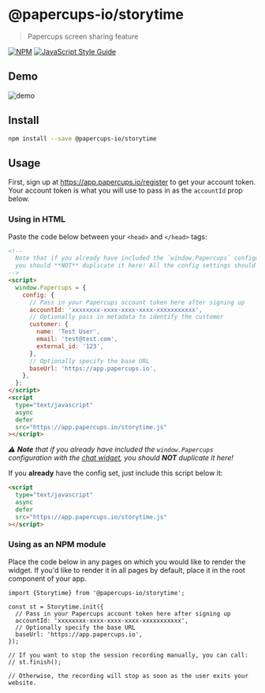 # @papercups-io/storytime

> Papercups screen sharing feature

[![NPM](https://img.shields.io/npm/v/@papercups-io/storytime.svg)](https://www.npmjs.com/package/@papercups-io/storytime) [![JavaScript Style Guide](https://img.shields.io/badge/code_style-standard-brightgreen.svg)](https://standardjs.com)

## Demo

![demo](https://user-images.githubusercontent.com/5264279/96898977-56c27d00-145e-11eb-907b-ca8db13a0fa0.gif)

## Install

```bash
npm install --save @papercups-io/storytime
```

## Usage

First, sign up at https://app.papercups.io/register to get your account token. Your account token is what you will use to pass in as the `accountId` prop below.

### Using in HTML

Paste the code below between your `<head>` and `</head>` tags:

```html
<!-- 
  Note that if you already have included the `window.Papercups` configuration with the chat widget, 
  you should **NOT** duplicate it here! All the config settings should be the same for now.
-->
<script>
  window.Papercups = {
    config: {
      // Pass in your Papercups account token here after signing up
      accountId: 'xxxxxxxx-xxxx-xxxx-xxxx-xxxxxxxxxxx',
      // Optionally pass in metadata to identify the customer
      customer: {
        name: 'Test User',
        email: 'test@test.com',
        external_id: '123',
      },
      // Optionally specify the base URL
      baseUrl: 'https://app.papercups.io',
    },
  };
</script>
<script
  type="text/javascript"
  async
  defer
  src="https://app.papercups.io/storytime.js"
></script>
```

_:warning: **Note** that if you already have included the `window.Papercups` configuration with the [chat widget](https://github.com/papercups-io/chat-widget#using-in-html), you should **NOT** duplicate it here!_

If you **already** have the config set, just include this script below it:

```html
<script
  type="text/javascript"
  async
  defer
  src="https://app.papercups.io/storytime.js"
></script>
```

### Using as an NPM module

Place the code below in any pages on which you would like to render the widget. If you'd like to render it in all pages by default, place it in the root component of your app.

```tsx
import {Storytime} from '@papercups-io/storytime';

const st = Storytime.init({
  // Pass in your Papercups account token here after signing up 
  accountId: 'xxxxxxxx-xxxx-xxxx-xxxx-xxxxxxxxxxx',
  // Optionally specify the base URL
  baseUrl: 'https://app.papercups.io',
});

// If you want to stop the session recording manually, you can call:
// st.finish();

// Otherwise, the recording will stop as soon as the user exits your website.
```
